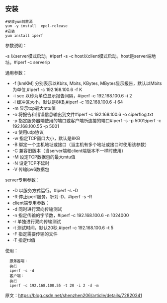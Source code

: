 ## 安装

	#安装yum前置源
	yum -y install  epel-release
	#安装
	yum install iperf

参数说明：

-s 以server模式启动。#iperf -s
-c host以client模式启动。host是server端地址。#iperf -c serverip

通用参数：

- -f [kmKM] 分别表示以Kbits, Mbits, KBytes, MBytes显示报告，默认以Mbits为单位,#iperf -c 192.168.100.6 -f K
- -i sec 以秒为单位显示报告间隔，#iperf -c 192.168.100.6 -i 2
- -l 缓冲区大小，默认是8KB,#iperf -c 192.168.100.6 -l 64
- -m 显示tcp最大mtu值
- -o 将报告和错误信息输出到文件#iperf -c 192.168.100.6 -o ciperflog.txt
- -p 指定服务器端使用的端口或客户端所连接的端口#iperf -s -p 5001;iperf -c 192.168.100.55 -p 5001
- -u 使用udp协议
- -w 指定TCP窗口大小，默认是8KB
- -B 绑定一个主机地址或接口（当主机有多个地址或接口时使用该参数）
- -C 兼容旧版本（当server端和client端版本不一样时使用）
- -M 设定TCP数据包的最大mtu值
- -N 设定TCP不延时
- -V 传输ipv6数据包

server专用参数：

- -D 以服务方式运行。#iperf -s -D
- -R 停止iperf服务。针对-D，#iperf -s -R
- client端专用参数：
- -d 同时进行双向传输测试
- -n 指定传输的字节数，#iperf -c 192.168.100.6 -n 1024000
- -r 单独进行双向传输测试
- -t 测试时间，默认20秒,#iperf -c 192.168.100.6 -t 5
- -F 指定需要传输的文件
- -T 指定ttl值

使用：

	  服务器端： 
	  执行
	  iperf -s -d 
	  客户端： 
	  执行
	  iperf -c 192.168.100.55 -t 20 -i 2 -d -m

原文：https://blog.csdn.net/shenzhen206/article/details/72820341 
